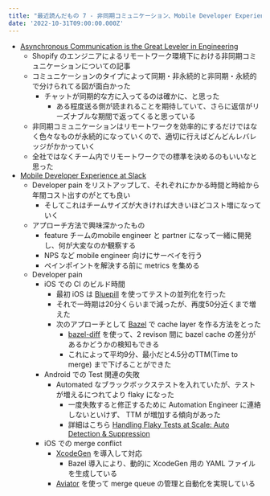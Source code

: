 ```yaml
---
title: "最近読んだもの 7 - 非同期コミュニケーション、Mobile Developer Experience"
date: '2022-10-31T09:00:00.000Z'
---
```


- [Asynchronous Communication is the Great Leveler in Engineering](https://shopify.engineering/asynchronous-communication-shopify-engineering)
	- Shopify のエンジニアによるリモートワーク環境下における非同期コミュニケーションについての記事
	- コミュニケーションのタイプによって同期・非永続的と非同期・永続的で分けられてる図が面白かった
		- チャットが同期的な方に入ってるのは確かに、と思った
			- ある程度送る側が読まれることを期待していて、さらに返信がリーズナブルな期間で返ってくると思っている
	- 非同期コミュニケーションはリモートワークを効率的にするだけではなく色々なものが永続的になっていくので、適切に行えばどんどんレバレッジがかかっていく
	- 全社ではなくチーム内でリモートワークでの標準を決めるのもいいなと思った
- [Mobile Developer Experience at Slack](https://slack.engineering/mobile-developer-experience-at-slack/)
	- Developer pain をリストアップして、それぞれにかかる時間と時給から年間コスト出すのがとても良い
		- そしてこれはチームサイズが大きければ大きいほどコスト増になっていく
	- アプローチ方法で興味深かったもの　
		- feature チームのmobile engineer と partner になって一緒に開発し、何が大変なのか観察する
		- NPS など mobile engineer 向けにサーベイを行う
		- ペインポイントを解決する前に metrics を集める
	- Developer pain
		- iOS での CI のビルド時間
			- 最初 iOS は [Bluepill](https://github.com/MobileNativeFoundation/bluepill) を使ってテストの並列化を行った
			- それで一時期は20分くらいまで減ったが、再度50分近くまで増えた
			- 次のアプローチとして [Bazel](https://bazel.build) で cache layer を作る方法をとった
				- [bazel-diff](https://github.com/Tinder/bazel-diff) を使って、2 revison 間に bazel cache の差分があるかどうかの検知もできる
				- これによって平均9分、最小だと4.5分のTTM(Time to merge) まで下げることができた
		- Android での Test 関連の失敗
			- Automated なブラックボックステストを入れていたが、テストが増えるにつれてより flaky になった
				- 一度失敗すると修正するために Automation Engineer に連絡しないといけず、 TTM が増加する傾向があった
				- 詳細はこちら [Handling Flaky Tests at Scale: Auto Detection & Suppression](https://slack.engineering/handling-flaky-tests-at-scale-auto-detection-suppression/)
		- iOS での merge conflict
			- [XcodeGen](https://github.com/yonaskolb/XcodeGen) を導入して対応
				- Bazel 導入により、動的に XcodeGen 用の YAML ファイルを生成している
			- [Aviator](https://docs.aviator.co) を使って merge queue の管理と自動化を実現している

